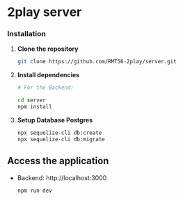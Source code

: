 # 2play server

### Installation

1. **Clone the repository**

   ```sh
   git clone https://github.com/RMT56-2play/server.git

   ```

2. **Install dependencies**

   ```sh
   # For the Backend:

   cd server
   npm install
   ```

3. **Setup Database Postgres**

   ```sh
   npx sequelize-cli db:create
   npx sequelize-cli db:migrate
   ```

## Access the application

- Backend: http://localhost:3000

  ```sh
  npm run dev
  ```
